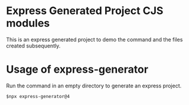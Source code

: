 # Express Generated Project CJS modules
This is an express generated project to demo the command and the files created subsequently.

# Usage of express-generator
Run the command in an empty directory to generate an express project.
```
$npx express-generator@4
```
